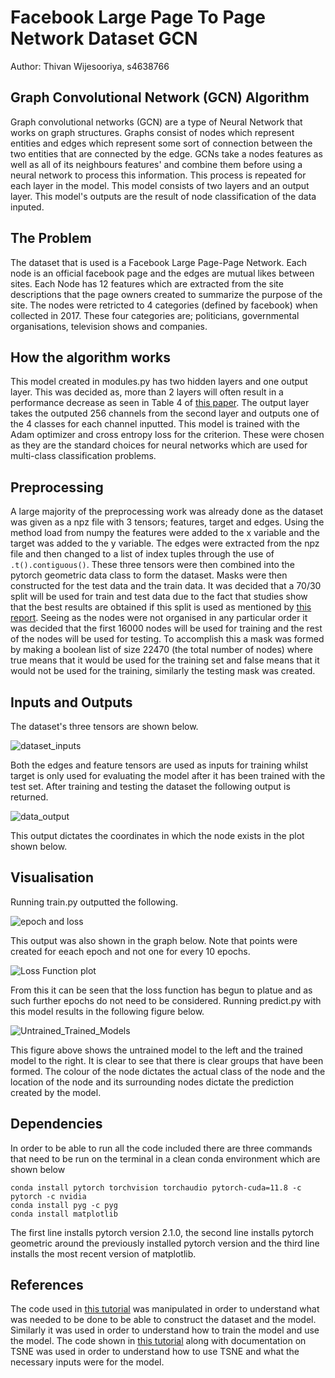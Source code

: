 # Facebook Large Page To Page Network Dataset GCN 
Author: Thivan Wijesooriya, s4638766

## Graph Convolutional Network (GCN) Algorithm
Graph convolutional networks (GCN) are a type of Neural Network that works on graph structures. Graphs consist of nodes which represent entities and edges which represent some sort of connection between the two entities that are connected by the edge. GCNs take a nodes features as well as all of its neighbours features' and combine them before using a neural network to process this information. This process is repeated for each layer in the model. This model consists of two layers and an output layer. This model's outputs are the result of node classification of the data inputed. 

## The Problem
The dataset that is used is a Facebook Large Page-Page Network. Each node is an official facebook page and the edges are mutual likes between sites. Each Node has 12 features which are extracted from the site descriptions that the page owners created to summarize the purpose of the site. The nodes were retricted to 4 categories (defined by facebook) when collected in 2017. These four categories are; politicians, governmental organisations, television shows and companies. 

## How the algorithm works
This model created in modules.py has two hidden layers and one output layer. This was decided as, more than 2 layers will often result in a performance decrease as seen in Table 4 of [this paper](https://www.mlgworkshop.org/2018/papers/MLG2018_paper_49.pdf). The output layer takes the outputed 256 channels from the second layer and outputs one of the 4 classes for each channel inputted. This model is trained with the Adam optimizer and cross entropy loss for the criterion. These were chosen as they are the standard choices for neural networks which are used for multi-class classification problems. 

## Preprocessing
A large majority of the preprocessing work was already done as the dataset was given as a npz file with 3 tensors; features, target and edges. Using the method load from numpy the features were added to the x variable and the target was added to the y variable. The edges were extracted from the npz file and then changed to a list of index tuples through the use of `.t().contiguous()`. These three tensors were then combined into the pytorch geometric data class to form the dataset. Masks were then constructed for the test data and the train data. It was decided that a 70/30 split will be used for train and test data due to the fact that studies show that the best results are obtained if this split is used as mentioned by [this report](https://scholarworks.utep.edu/cs_techrep/1209/). Seeing as the nodes were not organised in any particular order it was decided that the first 16000 nodes will be used for training and the rest of the nodes will be used for testing. To accomplish this a mask was formed by making a boolean list of size 22470 (the total number of nodes) where true means that it would be used for the training set and false means that it would not be used for the training, similarly the testing mask was created. 

## Inputs and Outputs
The dataset's three tensors are shown below.

![dataset_inputs](https://github.com/ThivanW/PatternAnalysis-2023/assets/140519988/5fc43a0b-c519-4de3-af87-6e2e30d7293e)

Both the edges and feature tensors are used as inputs for training whilst target is only used for evaluating the model after it has been trained with the test set. After training and testing the dataset the following output is returned.

![data_output](https://github.com/ThivanW/PatternAnalysis-2023/assets/140519988/10b744af-45c8-4412-b351-b97dc3ddba93)

This output dictates the coordinates in which the node exists in the plot shown below. 


## Visualisation
Running train.py outputted the following.

![epoch and loss](https://github.com/ThivanW/PatternAnalysis-2023/assets/140519988/ea1ae860-dbb6-4349-a97c-0ad8c2a7a670)

This output was also shown in the graph below. Note that points were created for eeach epoch and not one for every 10 epochs.

![Loss Function plot](https://github.com/ThivanW/PatternAnalysis-2023/assets/140519988/036f59eb-2556-4a18-a0ce-50a47ec76523)

From this it can be seen that the loss function has begun to platue and as such further epochs do not need to be considered. Running predict.py with this model results in the following figure below.

![Untrained_Trained_Models](https://github.com/ThivanW/PatternAnalysis-2023/assets/140519988/4b6b4a02-8a58-4a5c-b020-e60828e2ca93)

This figure above shows the untrained model to the left and the trained model to the right. It is clear to see that there is clear groups that have been formed. The colour of the node dictates the actual class of the node and the location of the node and its surrounding nodes dictate the prediction created by the model.


## Dependencies
In order to be able to run all the code included there are three commands that need to be run on the terminal in a clean conda environment which are shown below
```
conda install pytorch torchvision torchaudio pytorch-cuda=11.8 -c pytorch -c nvidia
conda install pyg -c pyg
conda install matplotlib
```
The first line installs pytorch version 2.1.0, the second line installs pytorch geometric around the previously installed pytorch version and the third line installs the most recent version of matplotlib.

## References
The code used in [this tutorial](https://pytorch-geometric.readthedocs.io/en/latest/get_started/introduction.html) was manipulated in order to understand what was needed to be done to be able to construct the dataset and the model. Similarly it was used in order to understand how to train the model and use the model. 
The code shown in [this tutorial](https://www.datacamp.com/tutorial/comprehensive-introduction-graph-neural-networks-gnns-tutorial) along with documentation on TSNE was used in order to understand how to use TSNE and what the necessary inputs were for the model. 
